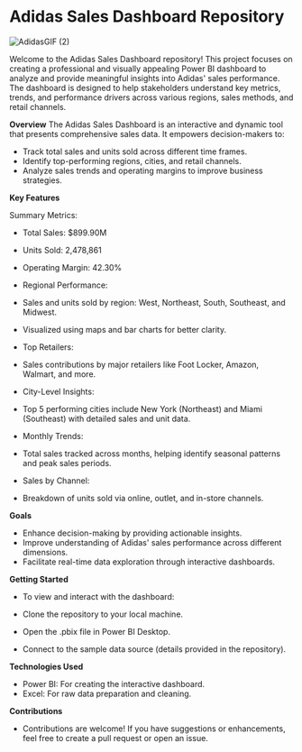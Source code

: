 # Adidas Sales Dashboard Repository
![AdidasGIF (2)](https://github.com/user-attachments/assets/9679ea89-4bbf-4682-a1a0-cb50a07de9a1)


Welcome to the Adidas Sales Dashboard repository! This project focuses on creating a professional and visually appealing Power BI dashboard to analyze and provide meaningful insights into Adidas' sales performance. The dashboard is designed to help stakeholders understand key metrics, trends, and performance drivers across various regions, sales methods, and retail channels.

**Overview**
The Adidas Sales Dashboard is an interactive and dynamic tool that presents comprehensive sales data. It empowers decision-makers to:

* Track total sales and units sold across different time frames.
* Identify top-performing regions, cities, and retail channels.
* Analyze sales trends and operating margins to improve business strategies.

**Key Features**

Summary Metrics:

* Total Sales: $899.90M
* Units Sold: 2,478,861
* Operating Margin: 42.30%
* Regional Performance:

* Sales and units sold by region: West, Northeast, South, Southeast, and Midwest.
* Visualized using maps and bar charts for better clarity.
* Top Retailers:

* Sales contributions by major retailers like Foot Locker, Amazon, Walmart, and more.
* City-Level Insights:

* Top 5 performing cities include New York (Northeast) and Miami (Southeast) with detailed sales and unit data.
* Monthly Trends:

* Total sales tracked across months, helping identify seasonal patterns and peak sales periods.
* Sales by Channel:

* Breakdown of units sold via online, outlet, and in-store channels.

**Goals**
* Enhance decision-making by providing actionable insights.
* Improve understanding of Adidas' sales performance across different dimensions.
* Facilitate real-time data exploration through interactive dashboards.

**Getting Started**

* To view and interact with the dashboard:

* Clone the repository to your local machine.
* Open the .pbix file in Power BI Desktop.
* Connect to the sample data source (details provided in the repository).

**Technologies Used**
* Power BI: For creating the interactive dashboard.
* Excel: For raw data preparation and cleaning.

**Contributions**
* Contributions are welcome! If you have suggestions or enhancements, feel free to create a pull request or open an issue.



